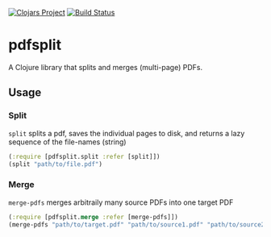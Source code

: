 [![Clojars Project](https://img.shields.io/clojars/v/pdfsplit.svg)](https://clojars.org/pdfsplit)
[![Build Status](https://travis-ci.com/stefanhengl/pdfsplit.svg?branch=master)](https://travis-ci.com/stefanhengl/pdfsplit)
# pdfsplit

A Clojure library that splits and merges (multi-page) PDFs.

## Usage

### Split
`split` splits a pdf, saves the individual pages to disk, and
 returns a lazy sequence of the file-names (string)

```clojure
(:require [pdfsplit.split :refer [split]])
(split "path/to/file.pdf")
```

### Merge
`merge-pdfs` merges arbitraily many source PDFs into one target PDF
```clojure
(:require [pdfsplit.merge :refer [merge-pdfs]])
(merge-pdfs "path/to/target.pdf" "path/to/source1.pdf" "path/to/source2.pdf" "path/to/source3.pdf")
```